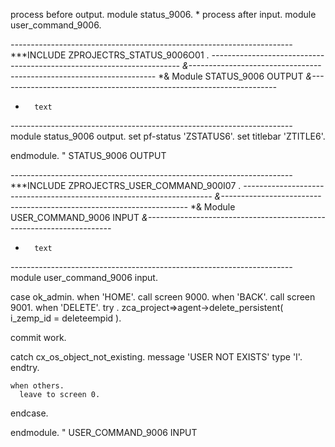 process before output.
 module status_9006.
*
process after input.
 module user_command_9006.

*----------------------------------------------------------------------*
***INCLUDE ZPROJECTRS_STATUS_9006O01 .
*----------------------------------------------------------------------*
*&---------------------------------------------------------------------*
*&      Module  STATUS_9006  OUTPUT
*&---------------------------------------------------------------------*
*       text
*----------------------------------------------------------------------*
module status_9006 output.
  set pf-status 'ZSTATUS6'.
  set titlebar 'ZTITLE6'.








endmodule.                 " STATUS_9006  OUTPUT

*----------------------------------------------------------------------*
***INCLUDE ZPROJECTRS_USER_COMMAND_900I07 .
*----------------------------------------------------------------------*
*&---------------------------------------------------------------------*
*&      Module  USER_COMMAND_9006  INPUT
*&---------------------------------------------------------------------*
*       text
*----------------------------------------------------------------------*
module user_command_9006 input.

  case ok_admin.
    when 'HOME'.
      call screen 9000.
    when 'BACK'.
      call screen 9001.
    when 'DELETE'.
      try .
        zca_project=>agent->delete_persistent(
     i_zemp_id = deleteempid
   ).

commit work.

catch cx_os_object_not_existing.
  message  'USER NOT EXISTS' type 'I'.
endtry.



    when others.
      leave to screen 0.
  endcase.

endmodule.                 " USER_COMMAND_9006  INPUT



